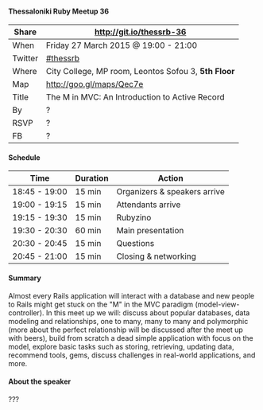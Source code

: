 #### Thessaloniki Ruby Meetup 36

Share   | http://git.io/thessrb-36
------- | ------------------------
When    | Friday 27 March 2015 @ 19:00 - 21:00
Twitter | [#thessrb](https://twitter.com/search?src=typd&q=%23thessrb)
Where   | City College, MP room, Leontos Sofou 3, **5th Floor**
Map     | http://goo.gl/maps/Qec7e
Title   | The M in MVC: An Introduction to Active Record
By      | ?
RSVP    | ?
FB      | ?

#### Schedule

Time          | Duration | Action
------------- | -------- | -----------------------------
18:45 - 19:00 | 15 min   | Organizers & speakers arrive
19:00 - 19:15 | 15 min   | Attendants arrive
19:15 - 19:30 | 15 min   | Rubyzino
19:30 - 20:30 | 60 min   | Main presentation
20:30 - 20:45 | 15 min   | Questions
20:45 - 21:00 | 15 min   | Closing & networking

#### Summary

Almost every Rails application will interact with a database and new people to
Rails might get stuck on the "M" in the MVC paradigm (model-view-controller). In
this meet up we will: discuss about popular databases, data modeling and
relationships, one to many, many to many and polymorphic (more about the perfect
relationship will be discussed after the meet up with beers), build from scratch
a dead simple application with focus on the model, explore basic tasks such as
storing, retrieving, updating data, recommend tools, gems, discuss challenges in
real-world applications, and more.

#### About the speaker

???
